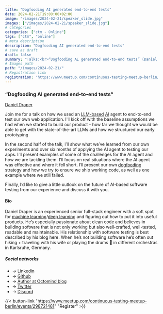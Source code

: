 ```yaml
---
title: "Dogfooding AI generated end-to-end tests"
date: 2024-02-21T19:00:00+02:00
image: "/images/2024-02-21/speaker_slide.jpg"
images: ["/images/2024-02-21/speaker_slide.jpg"]
# categories
categories: ["ctm - Online"]
tags: ["ctm", "online"]
# meta description
description: "Dogfooding AI generated end-to-end tests"
# save as draft
draft: false
summary: "Talks:<br>“Dogfooding AI generated end-to-end tests” (Daniel Draper)"
# Images path
path: "/images/2024-02-21/"
# Registration link
registration: "https://www.meetup.com/continuous-testing-meetup-berlin/events/298721481"
---
```

### “Dogfooding AI generated end-to-end tests”

[Daniel Draper](https://www.linkedin.com/in/daniel-draper92)

Join me for a talk on how we used an [LLM-based](https://en.wikipedia.org/wiki/Large_language_model) [AI](https://en.wikipedia.org/wiki/Artificial_intelligence) agent to end-to-end test our own web application. I'll kick off with the baseline assumptions we had when we started to build our product - how far we thought we would be able to get with the state-of-the-art LLMs and how we structured our early prototyping.

In the second half of the talk, I’ll show what we’ve learned from our own experiments and over six months of applying the AI agent to testing our apps. I'll present examples of some of the challenges for the AI agent and how we are tackling them. I’ll focus on real situations where the AI agent was effective and where it fell short. I’ll present our own [dogfooding](https://en.wikipedia.org/wiki/Eating_your_own_dog_food#:~:text=Eating%20your%20own%20dog%20food%20or%20%22dogfooding%22%20is%20the%20practice,usage%20using%20product%20management%20techniques) strategy and how we try to ensure we ship working code, as well as one example where we still failed.

Finally, I’d like to give a little outlook on the future of AI-based software testing from our experience and discuss it with you.

#### Bio

Daniel Draper is an experienced senior full-stack engineer with a soft spot for [machine learning](https://en.wikipedia.org/wiki/Machine_learning)/[deep learning](https://en.wikipedia.org/wiki/Deep_learning) and figuring out how to put it into useful products. He’s especially passionate about clean code and believes in building software that is not only working but also well-crafted, well-tested, readable and maintainable. His relationship with software testing is best described by his blog here. When he’s not building software he’s often out hiking + traveling with his wife or playing the drums 🥁 in different orchestras in Karlsruhe, Germany.

##### Social networks

- <i class="fa fa-linkedin"></i> -> [Linkedin](https://www.linkedin.com/in/daniel-draper92)
- <i class="fa fa-github"></i> -> [Github](https://github.com/germandrummer92)
- <i class="fa fa-code"></i> -> [Author at Octomind blog](https://www.octomind.dev/blog)
- <i class="fa fa-twitter"></i> -> [Twitter](https://twitter.com/Germandrummer92)
- <i class="fa fa-comments"></i> -> [Discord](https://discord.gg/Qudf6vyA)

{{< button-link "https://www.meetup.com/continuous-testing-meetup-berlin/events/298721481" "Register" >}}
